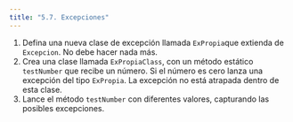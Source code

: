 ```yaml
---
title: "5.7. Excepciones"
---
```


1. Defina una nueva clase de excepción llamada ```ExPropia```que extienda de ```Excepcion```. No debe hacer nada más. 
2. Crea una clase llamada ```ExPropiaClass```, con un método estático ```testNumber``` que recibe un número. Si el número es cero lanza una excepción del tipo ```ExPropia```. La excepción no está atrapada dentro de esta clase. 
3. Lance el método ```testNumber``` con diferentes valores, capturando las posibles excepciones.